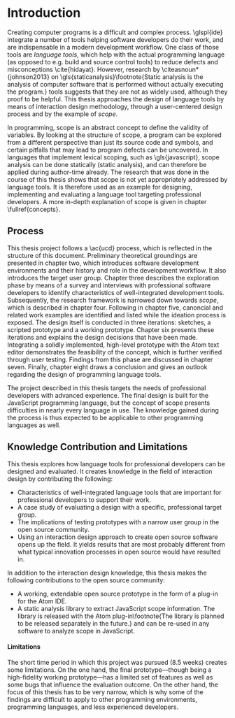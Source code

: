 # Introduction

<!-- IDEs -->

Creating computer programs is a difficult and complex process. \glspl{ide} integrate a number of tools helping software developers do their work, and are indispensable in a modern development workflow. One class of those tools are *language tools*, which help with the actual programming language (as opposed to e.g. build and source control tools) to reduce defects and misconceptions \cite{hidayat}. However, research by \citeasnoun*{johnson2013} on \gls{staticanalysis}\footnote{Static analysis is the analysis of computer software that is performed without actually executing the program.} tools suggests that they are not as widely used, although they proof to be helpful. This thesis approaches the design of language tools by means of interaction design methodology, through a user-centered design process and by the example of *scope*.

<!-- Scope -->

In programming, scope is an abstract concept to define the validity of variables. By looking at the structure of scope, a program can be explored from a different perspective than just its source code and symbols, and certain pitfalls that may lead to program defects can be uncovered. In languages that implement lexical scoping, such as \gls{javascript}, scope analysis can be done statically (static analysis), and can therefore be applied during author-time already. The research that was done in the course of this thesis shows that scope is not yet appropriately addressed by language tools. It is therefore used as an example for designing, implementing and evaluating a language tool targeting professional developers. A more in-depth explanation of scope is given in chapter \fullref{concepts}.

## Process

This thesis project follows a \ac{ucd} process, which is reflected in the structure of this document. Preliminary theoretical groundings are presented in chapter two, which introduces software development environments and their history and role in the development workflow. It also introduces the target user group. Chapter three describes the exploration phase by means of a survey and interviews with professional software developers to identify characteristics of well-integrated development tools. Subsequently, the research framework is narrowed down towards *scope*, which is described in chapter four. Following in chapter five, canoncial and related work examples are identified and listed while the ideation process is exposed. The design itself is conducted in three iterations: sketches, a scripted prototype and a working prototype. Chapter six presents these iterations and explains the design decisions that have been made. Integrating a solidly implemented, high-level prototype with the Atom text editor demonstrates the feasibility of the concept, which is further verified through user testing. Findings from this phase are discussed in chapter seven. Finally, chapter eight draws a conclusion and gives an outlook regarding the design of programming language tools.

The project described in this thesis targets the needs of professional developers with advanced experience. The final design is built for the JavaScript programming language, but the concept of scope presents difficulties in nearly every language in use. The knowledge gained during the process is thus expected to be applicable to other programming languages as well.

## Knowledge Contribution and Limitations

This thesis explores how language tools for professional developers can be designed and evaluated. It creates knowledge in the field of interaction design by contributing the following:

- Characteristics of well-integrated language tools that are important for professional developers to support their work.
- A case study of evaluating a design with a specific, professional target group.
- The implications of testing prototypes with a narrow user group in the open source community.
- Using an interaction design approach to create open source software opens up the field. It yields results that are most probably different from what typical innovation processes in open source would have resulted in.

In addition to the interaction design knowledge, this thesis makes the following contributions to the open source community:

- A working, extendable open source prototype in the form of a plug-in for the Atom IDE.
- A static analysis library to extract JavaScript scope information. The library is  released with the Atom plug-in\footnote{The library is planned to be released separately in the future.} and can be re-used in any software to analyze scope in JavaScript.

#### Limitations

The short time period in which this project was pursued (8.5 weeks) creates some limitations. On the one hand, the final prototype—though being a high-fidelity working prototype—has a limited set of features as well as some bugs that influence the evaluation outcome. On the other hand, the focus of this thesis has to be very narrow, which is why some of the findings are difficult to apply to other programming environments, programming languages, and less experienced developers.

